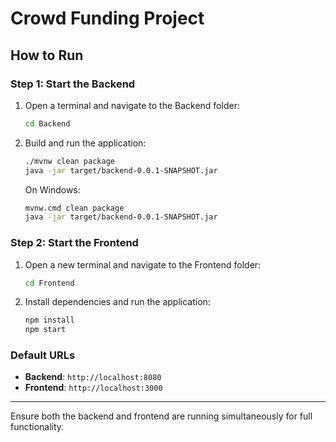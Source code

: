 # Crowd Funding Project

## How to Run

### Step 1: Start the Backend
1. Open a terminal and navigate to the Backend folder:
   ```bash
   cd Backend
   ```
2. Build and run the application:
   ```bash
   ./mvnw clean package
   java -jar target/backend-0.0.1-SNAPSHOT.jar
   ```

   On Windows:
   ```bash
   mvnw.cmd clean package
   java -jar target/backend-0.0.1-SNAPSHOT.jar
   ```

### Step 2: Start the Frontend
1. Open a new terminal and navigate to the Frontend folder:
   ```bash
   cd Frontend
   ```
2. Install dependencies and run the application:
   ```bash
   npm install
   npm start
   ```

### Default URLs
- **Backend**: `http://localhost:8080`
- **Frontend**: `http://localhost:3000`

---

Ensure both the backend and frontend are running simultaneously for full functionality.